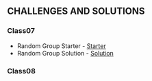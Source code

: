 ## CHALLENGES AND SOLUTIONS

### Class07

* Random Group Starter - [Starter](https://repl.it/DsBq/10)
* Random Group Solution - [Solution](https://repl.it/DoPj/3)

### Class08


